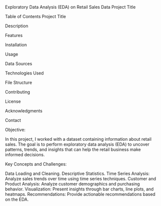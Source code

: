 Exploratory Data Analysis (EDA) on Retail Sales Data
Project Title

Table of Contents
Project Title

Description

Features

Installation

Usage

Data Sources

Technologies Used

File Structure

Contributing

License

Acknowledgments

Contact



Objective:

In this project, I worked with a dataset containing information about retail sales. The goal is
to perform exploratory data analysis (EDA) to uncover patterns, trends, and insights that can
help the retail business make informed decisions.



Key Concepts and Challenges:



Data Loading and Cleaning.
Descriptive Statistics.
Time Series Analysis: Analyze sales trends over time using time series techniques.
Customer and Product Analysis: Analyze customer demographics and purchasing behavior.
Visualization: Present insights through bar charts, line plots, and heatmaps.
Recommendations: Provide actionable recommendations based on the EDA.

